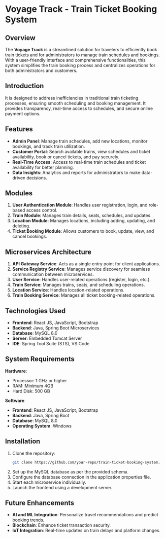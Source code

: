 # Voyage Track - Train Ticket Booking System

## Overview

The **Voyage Track** is a streamlined solution for travelers to efficiently book train tickets and for administrators to manage train schedules and bookings. With a user-friendly interface and comprehensive functionalities, this system simplifies the train booking process and centralizes operations for both administrators and customers.

## Introduction

It is designed to address inefficiencies in traditional train ticketing processes, ensuring smooth scheduling and booking management. It provides transparency, real-time access to schedules, and secure online payment options.

## Features

- **Admin Panel**: Manage train schedules, add new locations, monitor bookings, and track train utilization.
- **Customer Portal**: Search available trains, view schedules and ticket availability, book or cancel tickets, and pay securely.
- **Real-Time Access**: Access to real-time train schedules and ticket availability for better planning.
- **Data Insights**: Analytics and reports for administrators to make data-driven decisions.

## Modules

1. **User Authentication Module**: Handles user registration, login, and role-based access control.
2. **Train Module**: Manages train details, seats, schedules, and updates.
3. **Location Module**: Manages locations, including adding, updating, and deleting.
4. **Ticket Booking Module**: Allows customers to book, update, view, and cancel bookings.

## Microservices Architecture

1. **API Gateway Service**: Acts as a single entry point for client applications.
2. **Service Registry Service**: Manages service discovery for seamless communication between microservices.
3. **User Service**: Handles user-related operations (register, login, etc.).
4. **Train Service**: Manages trains, seats, and scheduling operations.
5. **Location Service**: Handles location-related operations.
6. **Train Booking Service**: Manages all ticket booking-related operations.

## Technologies Used

- **Frontend**: React JS, JavaScript, Bootstrap
- **Backend**: Java, Spring Boot Microservices
- **Database**: MySQL 8.0
- **Server**: Embedded Tomcat Server
- **IDE**: Spring Tool Suite (STS), VS Code

## System Requirements

**Hardware**:
- Processor: 1 GHz or higher
- RAM: Minimum 4GB
- Hard Disk: 500 GB

**Software**:
- **Frontend**: React JS, JavaScript, Bootstrap
- **Backend**: Java, Spring Boot
- **Database**: MySQL 8.0
- **Operating System**: Windows

## Installation

1. Clone the repository:
   ```bash
   git clone https://github.com/your-repo/train-ticket-booking-system.git
   ```
2. Set up the MySQL database as per the provided schema.
3. Configure the database connection in the application properties file.
4. Start each microservice individually.
5. Launch the frontend using a development server.

## Future Enhancements

- **AI and ML Integration**: Personalize travel recommendations and predict booking trends.
- **Blockchain**: Enhance ticket transaction security.
- **IoT Integration**: Real-time updates on train delays and platform changes.
